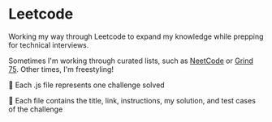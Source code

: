 # Leetcode

Working my way through Leetcode to expand my knowledge while prepping for technical interviews. 

Sometimes I'm working through curated lists, such as [NeetCode](https://github.com/bytesbybianca/leetcode/tree/main/neetcode) or [Grind 75](https://github.com/bytesbybianca/leetcode/tree/main/grind-75). Other times, I'm freestyling!

🔸 Each .js file represents one challenge solved

🔸 Each file contains the title, link, instructions, my solution, and test cases of the challenge